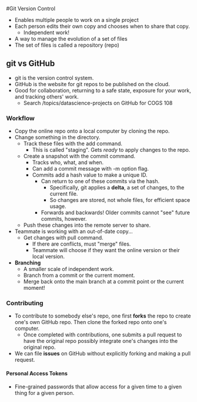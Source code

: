 #Git
Version Control
- Enables multiple people to work on a single project
- Each person edits their own copy and chooses when to share that copy.
	- Independent work!
- A way to manage the evolution of a set of files
- The set of files is called a repository (repo)

## git vs GitHub
- git is the version control system.
- GitHub is the website for git repos to be published on the cloud.
- Good for collaboration, returning to a safe state, exposure for your work, and tracking others' work.
	- Search /topics/datascience-projects on GitHub for COGS 108

### Workflow
- Copy the online repo onto a local computer by cloning the repo.
- Change something in the directory.
	- Track these files with the add command. 
		- This is called "staging". Gets *ready* to apply changes to the repo.
	- Create a snapshot with the commit command.
		- Tracks who, what, and when.
		- Can add a commit message with -m option flag.
		- Commits add a hash value to make a unique ID.
			- Can return to one of these commits via the hash.
				- Specifically, git applies a **delta**, a set of changes, to the current file.
				- So changes are stored, not whole files, for efficient space usage.
			- Forwards and backwards! Older commits cannot "see" future commits, however.
	- Push these changes into the remote server to share.
- Teammate is working with an out-of-date copy...
	- Get changes with pull command.
		- If there are conflicts, must "merge" files.
		- Teammate will choose if they want the online version or their local version.
- **Branching**
	- A smaller scale of independent work.
	- Branch from a commit or the current moment.
	- Merge back onto the main branch at a commit point or the current moment!

### Contributing
- To contribute to somebody else's repo, one first **forks** the repo to create one's own GitHub repo. Then clone the forked repo onto one's computer.
	- Once completed with contributions, one submits a pull request to have the original repo possibly integrate one's changes into the original repo.
- We can file **issues** on GitHub without explicitly forking and making a pull request.

#### Personal Access Tokens
- Fine-grained passwords that allow access for a given time to a given thing for a given person.